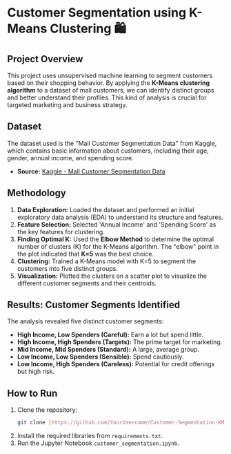 # Customer Segmentation using K-Means Clustering 🛍️

## Project Overview

This project uses unsupervised machine learning to segment customers based on their shopping behavior. By applying the **K-Means clustering algorithm** to a dataset of mall customers, we can identify distinct groups and better understand their profiles. This kind of analysis is crucial for targeted marketing and business strategy.

## Dataset

The dataset used is the "Mall Customer Segmentation Data" from Kaggle, which contains basic information about customers, including their age, gender, annual income, and spending score.

-   **Source:** [Kaggle - Mall Customer Segmentation Data](https://www.kaggle.com/datasets/vjchoudhary7/customer-segmentation-tutorial-in-python)

## Methodology

1.  **Data Exploration:** Loaded the dataset and performed an initial exploratory data analysis (EDA) to understand its structure and features.
2.  **Feature Selection:** Selected 'Annual Income' and 'Spending Score' as the key features for clustering.
3.  **Finding Optimal K:** Used the **Elbow Method** to determine the optimal number of clusters (K) for the K-Means algorithm. The "elbow" point in the plot indicated that **K=5** was the best choice.
4.  **Clustering:** Trained a K-Means model with K=5 to segment the customers into five distinct groups.
5.  **Visualization:** Plotted the clusters on a scatter plot to visualize the different customer segments and their centroids.

## Results: Customer Segments Identified

The analysis revealed five distinct customer segments:
-   **High Income, Low Spenders (Careful):** Earn a lot but spend little.
-   **High Income, High Spenders (Targets):** The prime target for marketing.
-   **Mid Income, Mid Spenders (Standard):** A large, average group.
-   **Low Income, Low Spenders (Sensible):** Spend cautiously.
-   **Low Income, High Spenders (Careless):** Potential for credit offerings but high risk.

## How to Run

1. Clone the repository:
   ```bash
   git clone [https://github.com/YourUsername/Customer-Segmentation-KMeans.git](https://github.com/YourUsername/Customer-Segmentation-KMeans.git)
2. Install the required libraries from `requirements.txt`.
3. Run the Jupyter Notebook `customer_segmentation.ipynb`.

